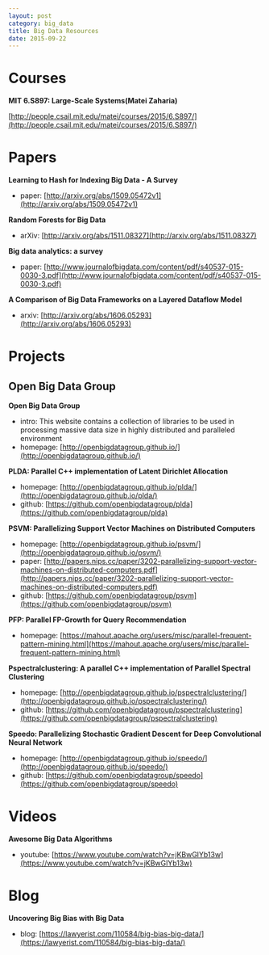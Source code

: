 ```yaml
---
layout: post
category: big_data
title: Big Data Resources
date: 2015-09-22
---
```


# Courses

**MIT 6.S897: Large-Scale Systems(Matei Zaharia)**

[http://people.csail.mit.edu/matei/courses/2015/6.S897/](http://people.csail.mit.edu/matei/courses/2015/6.S897/)

# Papers

**Learning to Hash for Indexing Big Data - A Survey**

- paper: [http://arxiv.org/abs/1509.05472v1](http://arxiv.org/abs/1509.05472v1)

**Random Forests for Big Data**

- arXiv: [http://arxiv.org/abs/1511.08327](http://arxiv.org/abs/1511.08327)

**Big data analytics: a survey**

- paper: [http://www.journalofbigdata.com/content/pdf/s40537-015-0030-3.pdf](http://www.journalofbigdata.com/content/pdf/s40537-015-0030-3.pdf)

**A Comparison of Big Data Frameworks on a Layered Dataflow Model**

- arxiv: [http://arxiv.org/abs/1606.05293](http://arxiv.org/abs/1606.05293)

# Projects

## Open Big Data Group

**Open Big Data Group**

- intro: This website contains a collection of libraries to be used in processing massive data size 
in highly distributed and paralleled environment
- homepage: [http://openbigdatagroup.github.io/](http://openbigdatagroup.github.io/)

**PLDA: Parallel C++ implementation of Latent Dirichlet Allocation**

- homepage: [http://openbigdatagroup.github.io/plda/](http://openbigdatagroup.github.io/plda/)
- github: [https://github.com/openbigdatagroup/plda](https://github.com/openbigdatagroup/plda)

**PSVM: Parallelizing Support Vector Machines on Distributed Computers**

- homepage: [http://openbigdatagroup.github.io/psvm/](http://openbigdatagroup.github.io/psvm/)
- paper: [http://papers.nips.cc/paper/3202-parallelizing-support-vector-machines-on-distributed-computers.pdf](http://papers.nips.cc/paper/3202-parallelizing-support-vector-machines-on-distributed-computers.pdf)
- github: [https://github.com/openbigdatagroup/psvm](https://github.com/openbigdatagroup/psvm)

**PFP: Parallel FP-Growth for Query Recommendation**

- homepage: [https://mahout.apache.org/users/misc/parallel-frequent-pattern-mining.html](https://mahout.apache.org/users/misc/parallel-frequent-pattern-mining.html)

**Pspectralclustering: A parallel C++ implementation of Parallel Spectral Clustering**

- homepage: [http://openbigdatagroup.github.io/pspectralclustering/](http://openbigdatagroup.github.io/pspectralclustering/)
- github: [https://github.com/openbigdatagroup/pspectralclustering](https://github.com/openbigdatagroup/pspectralclustering)

**Speedo: Parallelizing Stochastic Gradient Descent for Deep Convolutional Neural Network**

- homepage: [http://openbigdatagroup.github.io/speedo/](http://openbigdatagroup.github.io/speedo/)
- github: [https://github.com/openbigdatagroup/speedo](https://github.com/openbigdatagroup/speedo)

# Videos

**Awesome Big Data Algorithms**

- youtube: [https://www.youtube.com/watch?v=jKBwGlYb13w](https://www.youtube.com/watch?v=jKBwGlYb13w)

# Blog

**Uncovering Big Bias with Big Data**

- blog: [https://lawyerist.com/110584/big-bias-big-data/](https://lawyerist.com/110584/big-bias-big-data/)
